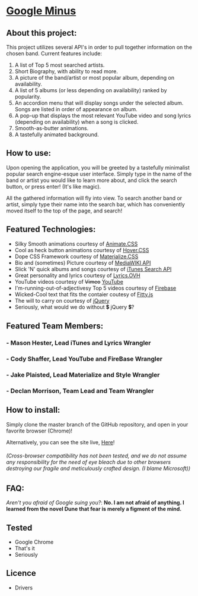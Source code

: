 # [Google Minus](https://declanmorrison.github.io/Band-Info-Aggregator/)

## About this project:

This project utilizes several API's in order to pull together information on the chosen band. Current features include:
1. A list of Top 5 most searched artists.
1. Short Biography, with ability to read more.
1. A picture of the band/artist or most popular album, depending on availability.
1. A list of 5 albums (or less depending on availability) ranked by popularity.
1. An accordion menu that will display songs under the selected album. Songs are listed in order of appearance on album.
1. A pop-up that displays the most relevant YouTube video and song lyrics (depending on availability) when a song is clicked.
1. Smooth-as-butter animations.
1. A tastefully animated background.

## How to use:
Upon opening the application, you will be greeted by a tastefully minimalist popular search engine-esque user interface. Simply type in the name of the band or artist you would like to learn more about, and click the search button, or press enter! (It's like magic).

All the gathered information will fly into view. To search another band or artist, simply type their name into the search bar, which has conveniently moved itself to the top of the page, and search!

## Featured Technologies:
* Silky Smooth animations courtesy of [Animate.CSS](https://daneden.github.io/animate.css/)
* Cool as heck button animations courtesy of [Hover.CSS](http://ianlunn.github.io/Hover/)
* Dope CSS Framework courtesy of [Materialize.CSS](https://materializecss.com/)
* Bio and (sometimes) Picture courtesy of [MediaWIKI API](https://www.mediawiki.org/wiki/API:Main_page)
* Slick 'N' quick albums and songs courtesy of [iTunes Search API](https://affiliate.itunes.apple.com/resources/documentation/itunes-store-web-service-search-api/)
* Great personality and lyrics courtesy of [Lyrics.OVH](https://lyricsovh.docs.apiary.io/#)
* YouTube videos courtesy of ~~Vimeo~~ [YouTube](https://developers.google.com/youtube/)
* I'm-running-out-of-adjectivesy Top 5 videos courtesy of [Firebase](https://firebase.google.com/)
* Wicked-Cool text that fits the contaier coutesy of [Fitty.js](https://github.com/rikschennink/fitty)
* The will to carry on courtesy of [jQuery](https://jquery.com/)
* Seriously, what would we do without :heavy_dollar_sign: jQuery :heavy_dollar_sign:?

## Featured Team Members:
### - __Mason Hester__, Lead iTunes and Lyrics Wrangler
### - __Cody Shaffer__, Lead YouTube and FireBase Wrangler
### - __Jake Plaisted__, Lead Materialize and Style Wrangler
### - __Declan Morrison__, Team Lead and Team Wrangler

## How to install:
Simply clone the master branch of the GitHub repository, and open in your favorite browser (Chrome)!

Alternatively, you can see the site live, [Here](https://declanmorrison.github.io/Band-Info-Aggregator/)!
###### (Cross-browser compatibility has not been tested, and we do not assume any responsibility for the need of eye bleach due to other browsers destroying our fragile and meticulously crafted design. (I blame Microsoft))

## FAQ:
_Aren't you afraid of Google suing you?_: __No. I am not afraid of anything. I learned from the novel Dune that fear is merely a figment of the mind.__

## Tested
* Google Chrome
* That's it
* Seriously

## Licence
* Drivers